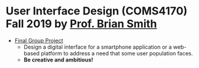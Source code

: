 # User Interface Design (COMS4170) Fall 2019 by [Prof. Brian Smith](http://www.cs.columbia.edu/~brian/)

- [Final Group Project](https://github.com/JinhoLee93/User_Interface_Design/tree/main/final_group_project)
  - Design a digital interface for a smartphone application or a web-based platform to address a need that some user population faces.
  - **Be creative and ambitious!**

